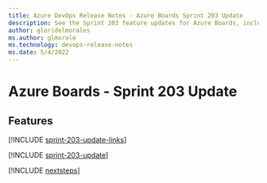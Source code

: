 ```yaml
---
title: Azure DevOps Release Notes - Azure Boards Sprint 203 Update
description: See the Sprint 203 feature updates for Azure Boards, including next steps.
author: gloridelmorales
ms.author: glmorale
ms.technology: devops-release-notes
ms.date: 5/4/2022
---
```


# Azure Boards - Sprint 203 Update

## Features

[!INCLUDE [sprint-203-update-links](../includes/boards/sprint-203-update-links.md)]

[!INCLUDE [sprint-203-update](../includes/boards/sprint-203-update.md)]

[!INCLUDE [nextsteps](../includes/nextsteps.md)]